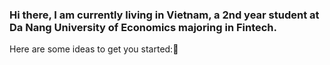 ### Hi there, I am currently living in Vietnam, a 2nd year student at Da Nang University of Economics majoring in Fintech.
Here are some ideas to get you started:👋

<!--
**coderaivn/coderaivn** is a ✨ _special_ ✨ repository because its `README.md` (this file) appears on your GitHub profile.
## 

- 🔭 I’m currently working on ...
- 🌱 I’m currently learning ...
- 👯 I’m looking to collaborate on ...
- 🤔 I’m looking for help with ...
- 💬 Ask me about ...
- 📫 How to reach me: ...
- 😄 Pronouns: ...
- ⚡ Fun fact: ...
-->
